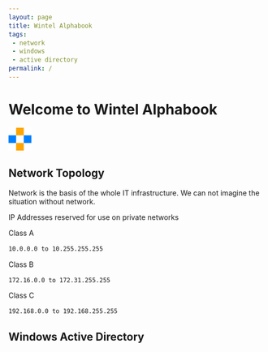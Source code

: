 ```yaml
---
layout: page
title: Wintel Alphabook
tags: 
 - network
 - windows
 - active directory
permalink: /
---
```


# Welcome to Wintel Alphabook

![assets/img/ab.png](assets/img/ab.png)

## Network Topology

Network is the basis of the whole IT infrastructure. We can not imagine the situation without network.

IP Addresses reserved for use on private networks

Class A

```bash
10.0.0.0 to 10.255.255.255
```

Class B

```bash
172.16.0.0 to 172.31.255.255
```

Class C

```bash
192.168.0.0 to 192.168.255.255
```

## Windows Active Directory

